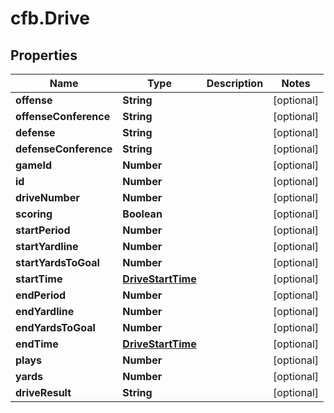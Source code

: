 # cfb.Drive

## Properties
Name | Type | Description | Notes
------------ | ------------- | ------------- | -------------
**offense** | **String** |  | [optional] 
**offenseConference** | **String** |  | [optional] 
**defense** | **String** |  | [optional] 
**defenseConference** | **String** |  | [optional] 
**gameId** | **Number** |  | [optional] 
**id** | **Number** |  | [optional] 
**driveNumber** | **Number** |  | [optional] 
**scoring** | **Boolean** |  | [optional] 
**startPeriod** | **Number** |  | [optional] 
**startYardline** | **Number** |  | [optional] 
**startYardsToGoal** | **Number** |  | [optional] 
**startTime** | [**DriveStartTime**](DriveStartTime.md) |  | [optional] 
**endPeriod** | **Number** |  | [optional] 
**endYardline** | **Number** |  | [optional] 
**endYardsToGoal** | **Number** |  | [optional] 
**endTime** | [**DriveStartTime**](DriveStartTime.md) |  | [optional] 
**plays** | **Number** |  | [optional] 
**yards** | **Number** |  | [optional] 
**driveResult** | **String** |  | [optional] 


